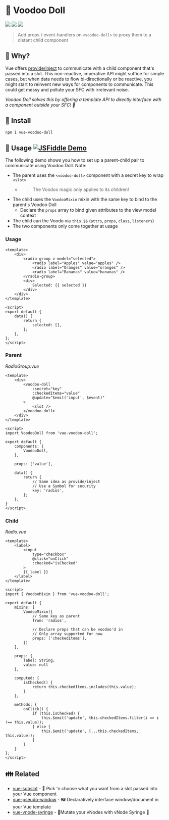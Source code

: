 # :ghost: Voodoo Doll
<a href="https://npm.im/vue-voodoo-doll"><img src="https://badgen.net/npm/v/vue-voodoo-doll"></a>
<a href="https://npm.im/vue-voodoo-doll"><img src="https://badgen.net/npm/dm/vue-voodoo-doll"></a>
<a href="https://packagephobia.now.sh/result?p=vue-voodoo-doll"><img src="https://packagephobia.now.sh/badge?p=vue-voodoo-doll"></a>

> Add props / event-handlers on `<voodoo-doll>` to proxy them to a distant child component

## :raising_hand: Why?
Vue offers [provide/inject](https://vuejs.org/v2/api/#provide-inject) to communicate with a child component that's passed into a slot. This non-reactive, imperative API might suffice for simple cases, but when data needs to flow bi-directionally or be reactive, you might start to reinvent new ways for components to communicate. This could get messy and pollute your SFC with irrelevant noise.

_Voodoo Doll solves this by offering a template API to directly interface with a component outside your SFC! :ghost:_

## :rocket: Install
```sh
npm i vue-voodoo-doll
```


## :beginner: Usage [![JSFiddle Demo](https://flat.badgen.net/badge/JSFiddle/Open%20Demo/blue)](https://jsfiddle.net/hirokiosame/p5Lz419s/)
The following demo shows you how to set up a parent-child pair to communicate using Voodoo Doll.
Note:
- The parent uses the `<voodoo-doll>` component with a secret key to wrap `<slot>`
  - > The Voodoo magic only applies to its children!
- The child uses the `VoodooMixin` mixin with the same key to bind to the parent's Voodoo Doll
  - Declare the `props` array to bind given attributes to the view model context
- The child can the Voodo via `this.$$` (`attrs`, `props`, `class`, `listeners`)
- The two components only come together at usage


### Usage
```vue
<template>
	<div>
		<radio-group v-model="selected">
			<radio label="Apples" value="apples" />
			<radio label="Oranges" value="oranges" />
			<radio label="Bananas" value="bananas" />
		</radio-group>
		<div>
			Selected: {{ selected }}
		</div>
	</div>
</template>

<script>
export default {
	data() {
		return {
			selected: [],
		};
	},
};
</script>
```

### Parent
_RadioGroup.vue_
```vue
<template>
	<div>
		<voodoo-doll
			:secret="key"
			:checkedItems="value"
			@update="$emit('input', $event)"
		>
			<slot />
		</voodoo-doll>
	</div>
</template>

<script>
import VoodooDoll from 'vue-voodoo-doll';

export default {
	components: {
		VoodooDoll,
	},

	props: ['value'],

	data() {
		return {
			// Same idea as provide/inject
			// Use a Symbol for security
			key: 'radios',
		};
	},
}
</script>
```

### Child
_Radio.vue_
```vue
<template>
	<label>
		<input
			type="checkbox"
			@click="onClick"
			:checked="isChecked"
		>
		{{ label }}
	</label>
</template>

<script>
import { VoodooMixin } from 'vue-voodoo-doll';

export default {
	mixins: [
		VoodooMixin({
			// Same key as parent
			from: 'radios',

			// Declare props that can be voodoo'd in
			// Only array supported for now
			props: ['checkedItems'],
		})
	],

	props: {
		label: String,
		value: null
	},

	computed: {
		isChecked() {
			return this.checkedItems.includes(this.value);
		}
	},

	methods: {
		onClick() {
			if (this.isChecked) {
				this.$emit('update', this.checkedItems.filter(i => i !== this.value));
			} else {
				this.$emit('update', [...this.checkedItems, this.value]);
			}
		}
	}
};
</script>
```


## :family: Related
- [vue-subslot](https://github.com/privatenumber/vue-subslot) - 💍 Pick 'n choose what you want from a slot passed into your Vue component
- [vue-pseudo-window](https://github.com/privatenumber/vue-pseudo-window) - 🖼 Declaratively interface window/document in your Vue template
- [vue-vnode-syringe](https://github.com/privatenumber/vue-vnode-syringe) - 🧬Mutate your vNodes with vNode Syringe 💉
